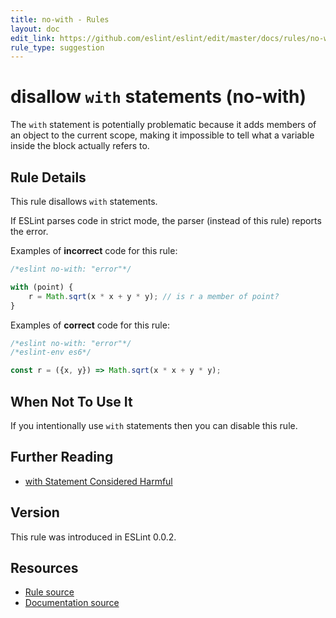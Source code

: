 ```yaml
---
title: no-with - Rules
layout: doc
edit_link: https://github.com/eslint/eslint/edit/master/docs/rules/no-with.md
rule_type: suggestion
---
```

<!-- Note: No pull requests accepted for this file. See README.md in the root directory for details. -->

# disallow `with` statements (no-with)

The `with` statement is potentially problematic because it adds members of an object to the current scope, making it impossible to tell what a variable inside the block actually refers to.

## Rule Details

This rule disallows `with` statements.

If ESLint parses code in strict mode, the parser (instead of this rule) reports the error.

Examples of **incorrect** code for this rule:

```js
/*eslint no-with: "error"*/

with (point) {
    r = Math.sqrt(x * x + y * y); // is r a member of point?
}
```

Examples of **correct** code for this rule:

```js
/*eslint no-with: "error"*/
/*eslint-env es6*/

const r = ({x, y}) => Math.sqrt(x * x + y * y);
```

## When Not To Use It

If you intentionally use `with` statements then you can disable this rule.

## Further Reading

* [with Statement Considered Harmful](https://yuiblog.com/blog/2006/04/11/with-statement-considered-harmful/)

## Version

This rule was introduced in ESLint 0.0.2.

## Resources

* [Rule source](https://github.com/eslint/eslint/tree/master/lib/rules/no-with.js)
* [Documentation source](https://github.com/eslint/eslint/tree/master/docs/rules/no-with.md)
